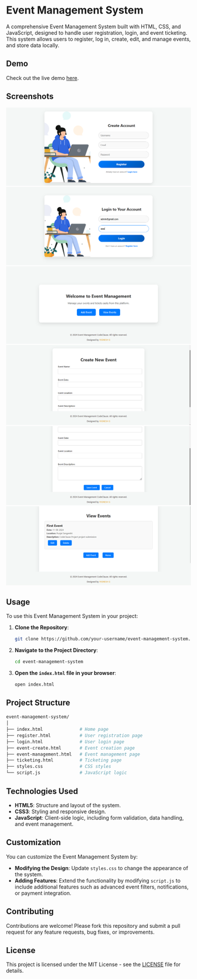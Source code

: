 
# Event Management System

A comprehensive Event Management System built with HTML, CSS, and JavaScript, designed to handle user registration, login, and event ticketing. This system allows users to register, log in, create, edit, and manage events, and store data locally.


## Demo

Check out the live demo [here](https://raunakp23.github.io/Event-Management-System-Basic/).

## Screenshots

![Event Management System Screenshot](https://github.com/raunakp23/Event-Management-System-Basic/blob/main/Screenshot/Screenshot%20(1).png)
![Event Management System Screenshot](https://github.com/raunakp23/Event-Management-System-Basic/blob/main/Screenshot/Screenshot%20(2).png)
![Event Management System Screenshot](https://github.com/raunakp23/Event-Management-System-Basic/blob/main/Screenshot/Screenshot%20(3).png)
![Event Management System Screenshot](https://github.com/raunakp23/Event-Management-System-Basic/blob/main/Screenshot/Screenshot%20(4).png)
![Event Management System Screenshot](https://github.com/raunakp23/Event-Management-System-Basic/blob/main/Screenshot/Screenshot%20(5).png)
![Event Management System Screenshot](https://github.com/raunakp23/Event-Management-System-Basic/blob/main/Screenshot/Screenshot%20(6).png)

## Usage

To use this Event Management System in your project:

1. **Clone the Repository**:
    ```bash
    git clone https://github.com/your-username/event-management-system.git
    ```

2. **Navigate to the Project Directory**:
    ```bash
    cd event-management-system
    ```

3. **Open the `index.html` file in your browser**:
    ```bash
    open index.html
    ```

## Project Structure

```bash
event-management-system/
│
├── index.html              # Home page
├── register.html           # User registration page
├── login.html              # User login page
├── event-create.html       # Event creation page
├── event-management.html   # Event management page
├── ticketing.html          # Ticketing page
├── styles.css              # CSS styles
└── script.js               # JavaScript logic
```

## Technologies Used

- **HTML5**: Structure and layout of the system.
- **CSS3**: Styling and responsive design.
- **JavaScript**: Client-side logic, including form validation, data handling, and event management.

## Customization

You can customize the Event Management System by:

- **Modifying the Design**: Update `styles.css` to change the appearance of the system.
- **Adding Features**: Extend the functionality by modifying `script.js` to include additional features such as advanced event filters, notifications, or payment integration.

## Contributing

Contributions are welcome! Please fork this repository and submit a pull request for any feature requests, bug fixes, or improvements.

## License

This project is licensed under the MIT License - see the [LICENSE](LICENSE) file for details.
